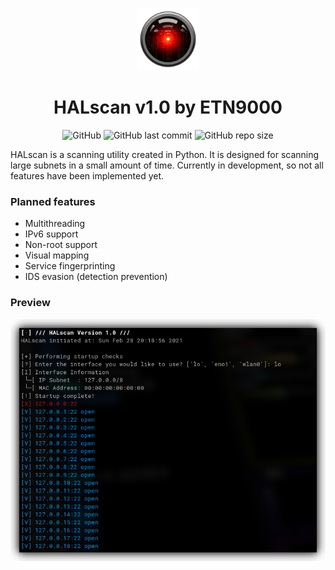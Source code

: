 <p align="center">
    <img src="img/logo.png" width="100px"></img>
</p>
<h1 align="center"> <b>HALscan v1.0 by ETN9000</b> </h1>

<p align="center">
    <img alt="GitHub" src="https://img.shields.io/github/license/etn9000/halscan?style=flat-square">
    <img alt="GitHub last commit" src="https://img.shields.io/github/last-commit/etn9000/halscan?style=flat-square">
    <img alt="GitHub repo size" src="https://img.shields.io/github/repo-size/etn9000/halscan?style=flat-square">
</p>

HALscan is a scanning utility created in Python. It is designed for scanning large subnets in a small amount of time.
Currently in development, so not all features have been implemented yet.

### Planned features
- Multithreading
- IPv6 support
- Non-root support
- Visual mapping
- Service fingerprinting
- IDS evasion (detection prevention)


### Preview
<img src="img/preview1.png"></img>